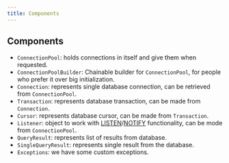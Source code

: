```yaml
---
title: Components
---
```


## Components
- `ConnectionPool`: holds connections in itself and give them when requested.
- `ConnectionPoolBuilder`: Chainable builder for `ConnectionPool`, for people who prefer it over big initialization.
- `Connection`: represents single database connection, can be retrieved from `ConnectionPool`.
- `Transaction`: represents database transaction, can be made from `Connection`.
- `Cursor`: represents database cursor, can be made from `Transaction`.
- `Listener`: object to work with [LISTEN](https://www.postgresql.org/docs/current/sql-listen.html)/[NOTIFY](https://www.postgresql.org/docs/current/sql-notify.html) functionality, can be mode from `ConnectionPool`.
- `QueryResult`: represents list of results from database.
- `SingleQueryResult`: represents single result from the database.
- `Exceptions`: we have some custom exceptions.


